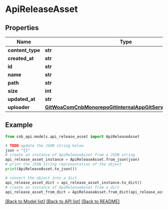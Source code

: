 # ApiReleaseAsset


## Properties

Name | Type | Description | Notes
------------ | ------------- | ------------- | -------------
**content_type** | **str** |  | [optional] 
**created_at** | **str** |  | [optional] 
**id** | **str** |  | [optional] 
**name** | **str** |  | [optional] 
**path** | **str** |  | [optional] 
**size** | **int** |  | [optional] 
**updated_at** | **str** |  | [optional] 
**uploader** | [**GitWoaComCnbMonorepoGitInternalAppGitServiceBffApiUserInfo**](GitWoaComCnbMonorepoGitInternalAppGitServiceBffApiUserInfo.md) |  | [optional] 

## Example

```python
from cnb_api.models.api_release_asset import ApiReleaseAsset

# TODO update the JSON string below
json = "{}"
# create an instance of ApiReleaseAsset from a JSON string
api_release_asset_instance = ApiReleaseAsset.from_json(json)
# print the JSON string representation of the object
print(ApiReleaseAsset.to_json())

# convert the object into a dict
api_release_asset_dict = api_release_asset_instance.to_dict()
# create an instance of ApiReleaseAsset from a dict
api_release_asset_from_dict = ApiReleaseAsset.from_dict(api_release_asset_dict)
```
[[Back to Model list]](../README.md#documentation-for-models) [[Back to API list]](../README.md#documentation-for-api-endpoints) [[Back to README]](../README.md)


